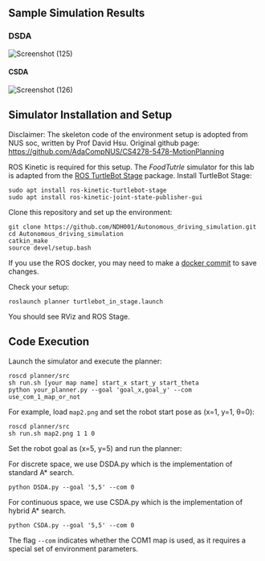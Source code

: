 ## Sample Simulation Results
### DSDA

![Screenshot (125)](https://user-images.githubusercontent.com/65244703/159867533-f79ccce6-0375-44d3-9419-0460f2b88297.png)

#### CSDA

![Screenshot (126)](https://user-images.githubusercontent.com/65244703/159867613-2bf24bfc-e9a7-4bbb-b82e-12db5bb57947.png)

## Simulator Installation and Setup
Disclaimer: The skeleton code of the environment setup is adopted from NUS soc, written by Prof David Hsu.
Original github page: https://github.com/AdaCompNUS/CS4278-5478-MotionPlanning

ROS Kinetic is required for this setup. The *FoodTutrle* simulator for this lab is adapted from the [ROS TurtleBot Stage](http://wiki.ros.org/turtlebot_stage) package.
Install TurtleBot Stage:
```
sudo apt install ros-kinetic-turtlebot-stage
sudo apt install ros-kinetic-joint-state-publisher-gui
```

Clone this repository and set up the environment:
```
git clone https://github.com/NDH001/Autonomous_driving_simulation.git
cd Autonomous_driving_simulation
catkin_make
source devel/setup.bash
```
If you use the ROS docker, you may need to make a [docker commit](https://docs.docker.com/engine/reference/commandline/commit/) to save changes. 

Check your setup:
```
roslaunch planner turtlebot_in_stage.launch
```
You should see RViz and ROS Stage. 

## Code Execution
Launch the simulator and execute the planner: 
```
roscd planner/src
sh run.sh [your map name] start_x start_y start_theta
python your_planner.py --goal 'goal_x,goal_y' --com use_com_1_map_or_not
```

For example, load `map2.png` and set the robot start pose as (x=1, y=1, θ=0): 
```
roscd planner/src
sh run.sh map2.png 1 1 0
```
Set the robot goal as (x=5, y=5) and run the planner:

For discrete space, we use DSDA.py which is the implementation of standard A* search.
```
python DSDA.py --goal '5,5' --com 0
```
For continuous space, we use CSDA.py which is the implementation of hybrid A* search.
```
python CSDA.py --goal '5,5' --com 0
```
The flag `--com`  indicates whether the COM1 map is used, as it requires a special set of environment parameters. 



